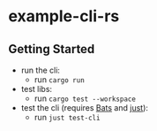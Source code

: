 # example-cli-rs

## Getting Started

- run the cli:
  - run `cargo run`
- test libs:
  - run `cargo test --workspace`
- test the cli (requires [Bats](https://github.com/bats-core/bats-core) and [just](https://github.com/casey/just)):
  - run `just test-cli`
